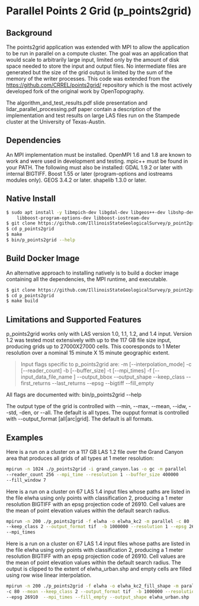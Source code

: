 ﻿# Parallel Points 2 Grid (p_points2grid)

## Background

The points2grid application was extended with MPI to allow the application 
to be run in parallel on a compute cluster. The goal was an application that 
would scale to arbitrarily large input, limited only by the amount of disk 
space needed to store the input and output files. No intermediate files are 
generated but the size of the grid output is limited by the sum of the memory
of the writer processes. This code was extended from the 
https://github.com/CRREL/points2grid/ repository which is the most actively
developed fork of the original work by OpenTopography.

The algorithm_and_test_results.pdf slide presentation and 
lidar_parallel_processing.pdf paper contain a description of the implementation
and test results on large LAS files run on the Stampede cluster at the 
University of Texas-Austin. 

## Dependencies

An MPI implementation must be installed. OpenMPI 1.6 and 1.8 are known to work
and were used in development and testing. mpic++ must be found in your PATH.
The following must also be installed:
GDAL 1.9.2 or later with internal BIGTIFF.
Boost 1.55 or later (program-options and iostreams modules only). 
GEOS 3.4.2 or later.
shapelib 1.3.0 or later.  

## Native Install

```sh
$ sudo apt install -y libmpich-dev libgdal-dev libgeos++-dev libshp-dev \
    libboost-program-options-dev libboost-iostream-dev
$ git clone https://github.com/IllinoisStateGeologicalSurvey/p_point2grid
$ cd p_points2grid
$ make
$ bin/p_points2grid --help
```

## Build Docker Image

An alternative approach to installing natively is to build a docker image
containing all the dependencies, the MPI runtime, and executable.

```sh
$ git clone https://github.com/IllinoisStateGeologicalSurvey/p_point2grid
$ cd p_points2grid
$ make build
```


## Limitations and Supported Features

p_points2grid works only with LAS version 1.0, 1.1, 1.2, and 1.4 input. 
Version 1.2 was tested most extensively with up to the 117 GB file size input,
producing grids up to 27000X27000 cells. This cooresponds to 1 Meter resolution
over a nominal 15 minute X 15 minute geographic extent. 

> Input flags specific to p_points2grid are:
> -m [--interpolation_mode]
> -c [--reader_count]
> -b [--buffer_size]
> -t [--mpi_times]
> -f [--input_data_file_name ]
> --output_bbox
> --output_shape
> --keep_class
> --first_returns
> --last_returns
> --epsg
> --bigtiff
> --fill_empty

All flags are documented with:
bin/p_points2grid --help

The output type of the grid is controlled with --min, --max, --mean, --idw,
--std, -den, or --all. The default is all types.
The oupput format is controlled with --output_format [all|arc|grid].
The default is all formats.
 
## Examples 

Here is a run on a cluster on a 117 GB LAS 1.2 file over the 
Grand Canyon area that produces all grids of all types at 1 meter resolution:

```sh
mpirun -n 1024 ./p_points2grid -i grand_canyon.las -o gc -m parallel 
--reader_count 256 --mpi_time --resolution 1 --buffer_size 400000 
--fill_window 7
```

Here is a run on a cluster on 67 LAS 1.4 input files whose paths 
are listed in the file elwha using only points with classification 2, 
producing a 1 meter resolution BIGTIFF with an epsg projection code of 26910. 
Cell values are the mean of point elevation values within the default search 
radius.     

```sh
mpirun -n 200 ./p_points2grid -f elwha -o elwha_kc2 -m parallel -c 80 --mean 
--keep_class 2 --output_format tif  -b 1000000 --resolution 1 --epsg 26910  
--mpi_times
```

Here is a run on a cluster on 67 LAS 1.4 input files whose paths 
are listed in the file elwha using only points with classification 2, 
producing a 1 meter resolution BIGTIFF with an epsg projection code of 26910.
Cell values are the mean of point elevation values within the default search 
radius. The output is clipped to the extent of elwha_urban.shp and empty cells
are filled using row wise linear interpolation.     

```sh
mpirun -n 200 ./p_points2grid -f elwha -o elwha_kc2_fill_shape -m parallel 
-c 80 --mean --keep_class 2 --output_format tif  -b 1000000 --resolution 1 
--epsg 26910  --mpi_times --fill_empty --output_shape elwha_urban.shp
```









